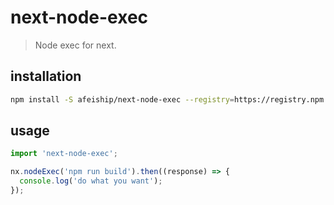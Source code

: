 # next-node-exec
> Node exec for next.

## installation
```bash
npm install -S afeiship/next-node-exec --registry=https://registry.npm.taobao.org
```

## usage
```js
import 'next-node-exec';

nx.nodeExec('npm run build').then((response) => {
  console.log('do what you want');
});
```

